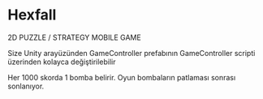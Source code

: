 # Hexfall
2D PUZZLE / STRATEGY MOBILE GAME


Size Unity arayüzünden GameController prefabının GameController scripti üzerinden kolayca değiştirilebilir

Her 1000 skorda 1 bomba belirir. 
Oyun bombaların patlaması sonrası sonlanıyor.
